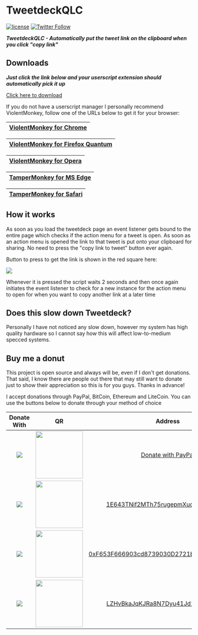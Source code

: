 # TweetdeckQLC

[![license](https://img.shields.io/github/license/Favna/TweetdeckQLC.svg?style=flat-square)](https://github.com/Favna/TweetdeckQLC/blob/master/LICENCE.md) [![Twitter Follow](https://img.shields.io/twitter/follow/espadrine.svg?style=social&label=Follow)](https://twitter.com/Favna_)

***TweetdeckQLC - Automatically put the tweet link on the clipboard when you click "copy link"***

## Downloads

***Just click the link below and your userscript extension should automatically pick it up***

[Click here to download](https://github.com/Favna/TweetdeckQLC/raw/master/TweetdeckQLC.user.js)

If you do not have a userscript manager I personally recommend ViolentMonkey, follow one of the URLs below to get it for your browser:

[ViolentMonkey for Chrome](https://chrome.google.com/webstore/detail/violentmonkey/jinjaccalgkegednnccohejagnlnfdag?hl=en "ViolentMonkey for Chrome")|
:--|

[ViolentMonkey for Firefox Quantum](https://addons.mozilla.org/en-US/firefox/addon/violentmonkey/ "ViolentMonkey for Firefox Quantum")|
:--|

[ViolentMonkey for Opera](https://addons.opera.com/en/extensions/details/violent-monkey/ "ViolentMonkey for Opera")|
:--|

[TamperMonkey for MS Edge](https://tampermonkey.net/?browser=edge "TamperMonkey for MS Edge")|
:--|

[TamperMonkey for Safari](https://tampermonkey.net/?ext=dhdg&browser=safari "TamperMonkey for Safari")|
:--|

## How it works

As soon as you load the tweetdeck page an event listener gets bound to the entire page which checks if the action menu for a tweet is open. As soon as an action menu is opened the link to that tweet is put onto your clipboard for sharing. No need to press the "copy link to tweet" button ever again.

Button to press to get the link is shown in the red square here:

![](https://favna.s-ul.eu/HslY60Nm.png)

Whenever it is pressed the script waits 2 seconds and then once again initiates the event listener to check for a new instance for the action menu to open for when you want to copy another link at a later time

## Does this slow down Tweetdeck?

Personally I have not noticed any slow down, however my system has high quality hardware so I cannot say how this will affect low-to-medium specced systems.

## Buy me a donut

This project is open source and always will be, even if I don't get donations. That said, I know there are people out there that may still want to donate just to show their appreciation so this is for you guys. Thanks in advance!

I accept donations through PayPal, BitCoin, Ethereum and LiteCoin. You can use the buttons below to donate through your method of choice

|Donate With|QR|Address|
|:---:|:---:|:---:|
<a href="https://www.paypal.com/cgi-bin/webscr?cmd=_s-xclick&hosted_button_id=XMAYCF9SDHZ34"><img src="https://storage.googleapis.com/data-sunlight-146313.appspot.com/ribbon/paypaldonate.png"></a>|<a href="https://www.paypal.com/cgi-bin/webscr?cmd=_s-xclick&hosted_button_id=XMAYCF9SDHZ34"><img src="https://storage.googleapis.com/data-sunlight-146313.appspot.com/ribbon/paypalqr.png" width="128"></a>|[Donate with PayPal](https://www.paypal.com/cgi-bin/webscr?cmd=_s-xclick&hosted_button_id=XMAYCF9SDHZ34)|
<img src="https://storage.googleapis.com/data-sunlight-146313.appspot.com/ribbon/bitcoindonate.png">|<img src="https://storage.googleapis.com/data-sunlight-146313.appspot.com/ribbon/bitcoinqr.png" width="128">|<a href="bitcoin:1E643TNif2MTh75rugepmXuq35Tck4TnE5?amount=0.01&label=Favna%27%20Ribbon%20Discord%20Bot">1E643TNif2MTh75rugepmXuq35Tck4TnE5</a>|
<img src="https://storage.googleapis.com/data-sunlight-146313.appspot.com/ribbon/ethereumdonate.png">|<img src="https://storage.googleapis.com/data-sunlight-146313.appspot.com/ribbon/ethereumqr.png" width="128">|<a href="ethereum:0xF653F666903cd8739030D2721bF01095896F5D6E?amount=0.01&label=Favna%27%20Ribbon%20Discord%20Bot">0xF653F666903cd8739030D2721bF01095896F5D6E</a>|
<img src="https://storage.googleapis.com/data-sunlight-146313.appspot.com/ribbon/litecoindonate.png">|<img src="https://storage.googleapis.com/data-sunlight-146313.appspot.com/ribbon/litecoinqr.png" width="128">|<a href="litecoin:LZHvBkaJqKJRa8N7Dyu41Jd1PDBAofCik6?amount=0.01&label=Favna%27%20Ribbon%20Discord%20Bot">LZHvBkaJqKJRa8N7Dyu41Jd1PDBAofCik6</a>|
